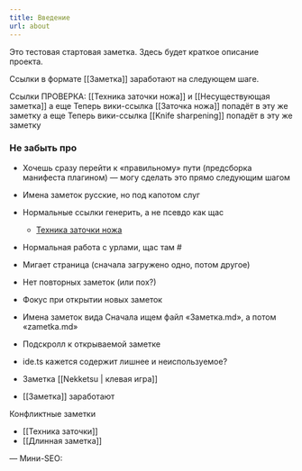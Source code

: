 ```yaml
---
title: Введение
url: about
---
```


Это тестовая стартовая заметка. Здесь будет краткое описание проекта.

Ссылки в формате [[Заметка]] заработают на следующем шаге.

Ссылки ПРОВЕРКА: [[Техника заточки ножа]] и [[Несуществующая заметка]]
а еще Теперь вики-ссылка [[Заточка ножа]] попадёт в эту же заметку
а еще Теперь вики-ссылка [[Knife sharpening]] попадёт в эту же заметку


### Не забыть про 
- Хочешь сразу перейти к «правильному» пути (предсборка манифеста плагином) — могу сделать это прямо следующим шагом

- Имена заметок русские, но под капотом слуг

- Нормальные ссылки генерить, а не псевдо как щас 
  - <a href="#" class="wikilink" data-slug="tehnika-zatochki-nozha" data-missing="false">Техника заточки ножа</a>
- Нормальная работа с урлами, щас там #
- Мигает страница (сначала загружено одно, потом другое)
- Нет повторных заметок (или пох?)
- Фокус при открытии новых заметок
- Имена заметок вида Сначала ищем файл «Заметка.md», а потом «zametka.md»
- Подскролл к открываемой заметке
- ide.ts кажется содержит лишнее и неиспользуемое?
- Заметка [[Nekketsu | клевая игра]]
- [[Заметка]] заработают

Конфликтные заметки
- [[Техника заточки]]
- [[Длинная заметка]]



— Мини-SEO: <title>, meta description из frontmatter, canonical
- при скролле тогда менять тайтл?
- а если нету frontmatter?

— Открытие с анимацией плавно более, и при загрузке страницы тоже, первые 300 миллисекунд можно скрывать, а если не успелось загрузиться, то уже показывать спиннер

— Полировка визуала под Энди: 
- тонкие детали типографики, вертикальный ритм,
- Обогатить бэклинки в стиле энди


— Рефакторинг — разбитие функционала на модули


— Баг с активной последней заметкой:
- не активизируется, даже если промотали до конца
- тыкаю на третью, сначала выбирается вторая, при повторном клике — третья на больше 1320

---
— посмотреть сетевые запросы, щас чот иконка как будто постоянно дергается, нет?
— сборка??? щас там js файлы появляются... может это добро всё в dist?
